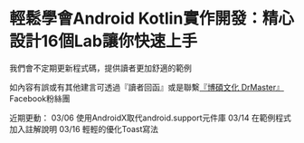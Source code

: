 # 輕鬆學會Android Kotlin實作開發：精心設計16個Lab讓你快速上手

我們會不定期更新程式碼，提供讀者更加舒適的範例

如內容有誤或有其他建言可透過『讀者回函』或是聯繫[『博碩文化 DrMaster』](https://www.facebook.com/DrMasterTW/)Facebook粉絲團

近期更動：
03/06  使用AndroidX取代android.support元件庫
03/14  在範例程式加入註解說明
03/16  輕輕的優化Toast寫法
